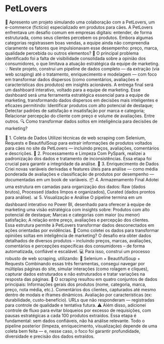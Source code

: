 # PetLovers
🚀 Apresento um projeto simulando uma colaboração com a PetLovers, um e-commerce (fictício) especializado em produtos para cães.
A PetLovers enfrentava um desafio comum em empresas digitais: entender, de forma estruturada, como seus clientes percebem os produtos. Embora algumas categorias registrassem boas vendas, a equipe ainda não compreendia claramente os fatores que impulsionavam esse desempenho: preço, marca, qualidade percebida ou outros elementos?
🧩 O principal problema identificado foi a falta de visibilidade consolidada sobre a opinião dos consumidores, o que limitava a atuação estratégica da equipe de marketing.
💡 Neste projeto, construí um pipeline de dados completo — da extração (via web scraping) até o tratamento, enriquecimento e modelagem — com foco em transformar dados dispersos (como comentários, avaliações e características dos produtos) em insights acionáveis.
A entrega final será um dashboard interativo, voltado para a equipe de marketing. Esse dashboard será uma ferramenta estratégica essencial para a equipe de marketing, transformando dados dispersos em decisões mais inteligentes e eficazes permitindo:
Identificar produtos com alto potencial de destaque;
Detectar padrões de satisfação e insatisfação por marca e categoria;
Relacionar percepção do cliente com preço e volume de avaliações.
Entre outros.
🔍 Como transformar dados soltos em inteligência para decisões de marketing?

📌 1. Coleta de Dados
 Utilizei técnicas de web scraping com Selenium, Requests e BeautifulSoup para extrair informações de produtos voltados para cães no site da PetLovers — incluindo preços, avaliações, comentários e descrições.
🧹 2. Processamento e Limpeza
 Com PySpark, realizei a padronização dos dados e tratamento de inconsistências. Essa etapa foi crucial para garantir a integridade da análise.
🔬 3. Enriquecimento de Dados
 Criei novas variáveis derivadas e features úteis para análise — como média ponderada de avaliações e classificação de produtos por desempenho — documentadas em um book de variáveis.
📦 4. Armazenamento Final
 Adotei uma estrutura em camadas para organização dos dados:
Raw (dados brutos),
Processed (dados limpos e organizados),
Curated (dados prontos para análise).
📊 5. Visualização e Análise
 O pipeline termina em um dashboard interativo no Power BI, desenhado para oferecer à equipe de marketing uma visão estratégica com insights sobre:
Produtos com alto potencial de destaque;
Marcas e categorias com maior (ou menor) satisfação;
A relação entre preço, avaliações e percepção dos clientes.
Essa estrutura permite à PetLovers transformar dados desconectados em ações orientadas por evidências.
🔎 Como coletei os dados para transformar opiniões soltas em inteligência de marketing?
O desafio era obter dados detalhados de diversos produtos – incluindo preços, marcas, avaliações, comentários e percepções específicas dos consumidores – de forma automatizada, confiável e escalável.
💻 Para isso, construí um processo robusto de web scraping, utilizando:
📌 Selenium + BeautifulSoup + Requests
Combinando essas três ferramentas, consegui navegar por múltiplas páginas do site, simular interações (como rolagem e cliques), capturar dados estruturados e não estruturados e tratar variações na resposta das páginas.
📂 O scraping resultou em quatro conjuntos de dados principais:
Informações gerais dos produtos (nome, categoria, marca, preço, nota média, etc.).
Comentários dos clientes, capturados até mesmo dentro de modais e iframes dinâmicos.
Avaliação por características (ex: durabilidade, custo-benefício).
URLs que não responderam — registradas para controle de qualidade e tentativa futura.
⚠️ Além disso, adicionei controle de fluxo para evitar bloqueios por excesso de requisições, com pausas estratégicas a cada 100 produtos extraídos.
Essa etapa é fundamental: sem dados confiáveis, não há análise relevante. Todo o pipeline posterior (limpeza, enriquecimento, visualização) depende de uma coleta bem feita — e, nesse caso, o foco foi garantir profundidade, diversidade e precisão dos dados extraídos.
